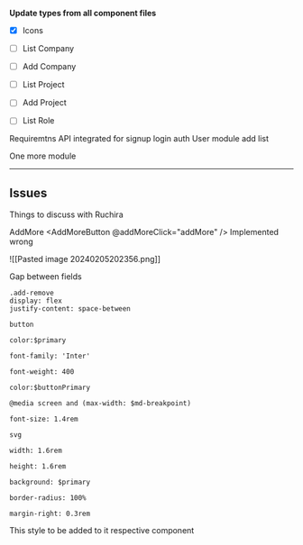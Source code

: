 **Update types from all component files**

- [x] Icons
- [ ] List Company
- [ ] Add Company
- [ ] List Project
- [ ] Add Project 
- [ ] List Role






Requiremtns
API integrated for signup login auth
User module
add list 

One more module


----------------------------------------------------

## Issues
Things to discuss with Ruchira

AddMore
<AddMoreButton @addMoreClick="addMore" />
Implemented wrong

![[Pasted image 20240205202356.png]]


Gap between fields 



```
.add-remove
display: flex
justify-content: space-between

button

color:$primary

font-family: 'Inter'

font-weight: 400

color:$buttonPrimary

@media screen and (max-width: $md-breakpoint)

font-size: 1.4rem

svg

width: 1.6rem

height: 1.6rem

background: $primary

border-radius: 100%

margin-right: 0.3rem
```

This style to be added to it respective component
